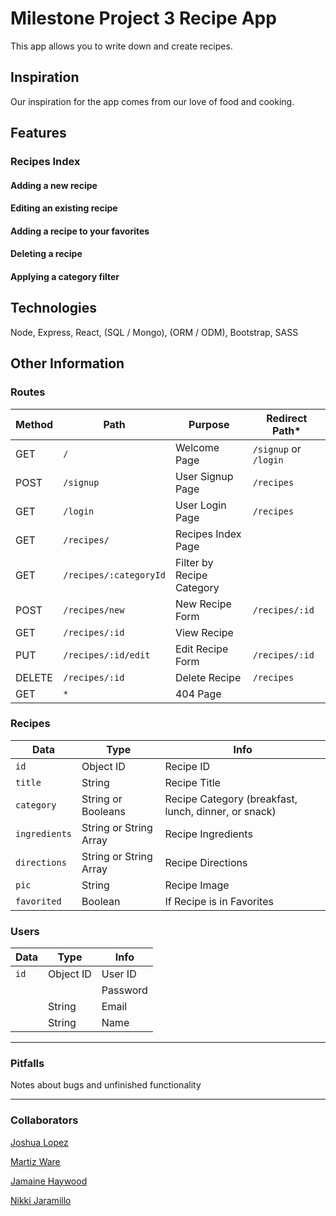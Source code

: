 # Milestone Project 3 Recipe App
This app allows you to write down and create recipes.

## Inspiration
Our inspiration for the app comes from our love of food and cooking.

## Features

### Recipes Index

#### Adding a new recipe

#### Editing an existing recipe

#### Adding a recipe to your favorites

#### Deleting a recipe

#### Applying a category filter

## Technologies

Node, Express, React, (SQL / Mongo), (ORM / ODM), Bootstrap, SASS

## Other Information
### Routes

| Method | Path                   | Purpose                   | Redirect Path*        |
| ------ | ---------------------- | ------------------------- | --------------------- |
| GET    | `/`                    | Welcome Page              | `/signup` or `/login` |
| POST   | `/signup`              | User Signup Page          | `/recipes`            |
| GET    | `/login`               | User Login Page           | `/recipes`            |
| GET    | `/recipes/`            | Recipes Index Page        |                       |
| GET    | `/recipes/:categoryId` | Filter by Recipe Category |                       |
| POST   | `/recipes/new`         | New Recipe Form           | `/recipes/:id`        |
| GET    | `/recipes/:id`         | View Recipe               |                       |
| PUT    | `/recipes/:id/edit`    | Edit Recipe Form          | `/recipes/:id`        |
| DELETE | `/recipes/:id`         | Delete Recipe             | `/recipes`            |
| GET    | `*`                    | 404 Page                  |                       |

### Recipes

| Data          | Type                   | Info                                                 |
| ------------- | ---------------------- | ---------------------------------------------------- |
| `id`          | Object ID              | Recipe ID                                            |
| `title`       | String                 | Recipe Title                                         |
| `category`    | String or Booleans     | Recipe Category (breakfast, lunch, dinner, or snack) |
| `ingredients` | String or String Array | Recipe Ingredients                                   |
| `directions`  | String or String Array | Recipe Directions                                    |
| `pic`         | String                 | Recipe Image                                         |
| `favorited`   | Boolean                | If Recipe is in Favorites                            |

### Users

| Data | Type      | Info     |
| ---- | --------- | -------- |
| `id` | Object ID | User ID  |
|      |           | Password |
|      | String    | Email    |
|      | String    | Name     | 

- - -
### Pitfalls
Notes about bugs and unfinished functionality

- - -
### Collaborators

[Joshua Lopez](https://github.com/Mediczilla)

[Martiz Ware](https://github.com/Martiz27)

[Jamaine Haywood](https://github.com/jhaywood86)

[Nikki Jaramillo](https://github.com/n-jaramillo)
